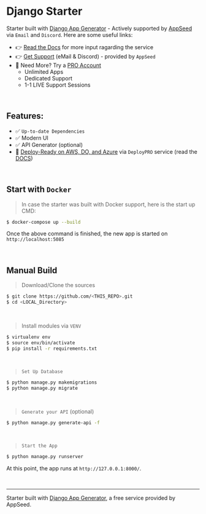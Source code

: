 # Django Starter

Starter built with [Django App Generator](https://app-generator.dev/django/) - Actively supported by [AppSeed](https://appseed.us/) via `Email` and `Discord`. Here are some useful links:

- 👉 [Read the Docs](https://docs.app-generator.dev/) for more input ragarding the service 
- 👉 [Get Support](https://app-generator.dev/support/) (eMail & Discord) - provided by `AppSeed`
- 🚀 Need More? Try a [PRO Account](https://app-generator.dev/support/)
  - Unlimited Apps
  - Dedicated Support 
  - 1-1 LIVE Support Sessions

<br />

## Features: 

- ✅ `Up-to-date Dependencies`
- ✅ Modern UI 
- ✅ API Generator (optional)
- 🚀 [Deploy-Ready on AWS, DO, and Azure](https://deploypro.dev/) via `DeployPRO` service (read the [DOCS](https://docs.app-generator.dev/deployment/intro))

<br />

## Start with `Docker`

> In case the starter was built with Docker support, here is the start up CMD:

```bash
$ docker-compose up --build
```

Once the above command is finished, the new app is started on `http://localhost:5085`

<br />

## Manual Build 

> Download/Clone the sources  

```bash
$ git clone https://github.com/<THIS_REPO>.git
$ cd <LOCAL_Directory>
```

<br />

> Install modules via `VENV`  

```bash
$ virtualenv env
$ source env/bin/activate
$ pip install -r requirements.txt
```

<br />

> `Set Up Database`

```bash
$ python manage.py makemigrations
$ python manage.py migrate
```

<br />

> `Generate your API` (optional) 

```bash
$ python manage.py generate-api -f
```

<br />

> `Start the App`

```bash
$ python manage.py runserver
```

At this point, the app runs at `http://127.0.0.1:8000/`. 

<br />

---
Starter built with [Django App Generator](https://app-generator.dev/django/), a free service provided by AppSeed.
